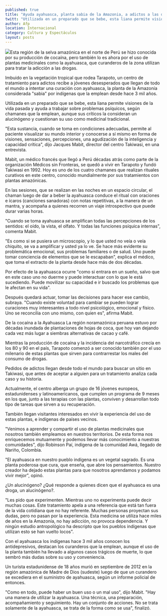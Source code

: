 ```yaml
---
published: true
title: "Ayuda ayahuasca, planta sabia de la Amazonia, a adictos a las drogas"
twitt: "Utilizada en un preparado que se bebe, esta liana permite visiones de la vida pasada y ayuda a trabajar sobre problemas psíquicos, según chamanes que la emplean, aunque sus críticos la consideran un alucinógeno y cuestionan su uso como medicinal tradicional"
author: Afp
location: Internacional
category: Cultura y Espectáculos
layout: posts
---
```


![](http://i.imgur.com/0CDJk35m.jpg)Esta región de la selva amazónica en el norte de Perú se hizo conocida por su producción de cocaína, pero también lo es ahora por el uso de plantas medicinales como la ayahuasca, que curanderos de la zona utilizan para tratar la adicción a las drogas.

Imbuido en la vegetación tropical que rodea Tarapoto, un centro de tratamiento para adictos recibe a jóvenes desesperados que llegan de todo el mundo a intentar una curación con ayahuasca, la planta de la Amazonía considerada "sabia" por indígenas que la emplean desde hace 3 mil años.

Utilizada en un preparado que se bebe, esta liana permite visiones de la vida pasada y ayuda a trabajar sobre problemas psíquicos, según chamanes que la emplean, aunque sus críticos la consideran un alucinógeno y cuestionan su uso como medicinal tradicional.

"Esta sustancia, cuando se toma en condiciones adecuadas, permite al paciente visualizar su mundo interior y conocerse a sí mismo en forma de visiones, sensaciones, percepciones, una agudización de la inteligencia y capacidad crítica", dijo Jacques Mabit, director del centro Takiwasi, en una entrevista.

Mabit, un médico francés que llegó a Perú décadas atrás como parte de la organización Médicos sin Fronteras, se quedó a vivir en Tarapoto y fundó Takiwasi en 1992. Hoy es uno de los cuatro chamanes que realizan rituales curativos en este centro, conocido mundialmente por sus tratamientos con plantas amazónicas.

En las sesiones, que se realizan en las noches en un espacio circular, el chaman luego de dar a beber la ayahuasca conduce el ritual con oraciones e ícaros (canciones sanadoras) con notas repetitivas, a la manera de un mantra, y acompaña a quienes recorren un viaje introspectivo que puede durar varias horas.

"Cuando se toma ayahuasca se amplifican todas las percepciones de los sentidos: el oído, la vista, el olfato. Y todas las funciones psíquica internas", comenta Mabit.

"Es como si se pusiera un microscopio, y lo que usted no veía o veía chiquito, se va a amplificar y usted ya lo ve. Se hace más evidente su problemática emocional, sus problemas familiares o de salud. Uno puede tomar conciencia de elementos que se le escapaban", explica el médico, que toma el extracto de la planta desde hace más de dos décadas.

Por efecto de la ayahuasca ocurre "como si entrara en un sueño, salvo que en este caso uno no duerme y puede interactuar con lo que le está sucediendo. Puede movilizar su capacidad e ir buscado los problemas que le afectan en su vida".

Después quedará actuar, tomar las decisiones para hacer ese cambio, subraya. "Cuando existe voluntad para cambiar se pueden lograr curaciones muy interesantes a todo nivel psicológico, emocional y físico. Uno se reconcilia con uno mismo, con quien es", afirma Mabit.

De la cocaína a la Ayahuasca La región noramazónica peruana estuvo por décadas inundada de plantaciones de hojas de coca, que hoy van dejando cada vez más lugar a siembras alternativas de cacao y café.

Mientras la producción de cocaína y la incidencia del narcotráfico crecía en los 80 y 90 en el país, Tarapoto comenzó a ser conocido también por el uso milenario de estas plantas que sirven para contrarrestar los males del consumo de drogas.

Pedidos de adictos llegan desde todo el mundo para buscar un sitio en Takiwasi, que antes de aceptar a alguien para un tratamiento analiza cada caso y su historia.

Actualmente, el centro alberga un grupo de 16 jóvenes europeos, estadunidenses y latinoamericanos, que cumplen un programa de 9 meses en los que, junto a las terapias con las plantas, conviven y desarrollan todo tipo de tareas que sirven a su recuperación.

También llegan visitantes interesados en vivir la experiencia del uso de estas plantas, e indígenas de países vecinos.

"Venimos a aprender y compartir el uso de plantas medicinales que nosotros también empleamos en nuestros territorios. De esta forma nos enriquecemos mutuamente y podemos llevar más conocimiento a nuestras comunidades", dijo Robinson Paí, indígena de la comunidad Awá, llegado de Nariño, Colombia.

"El ayahuasca en nuestro pueblo indígena es un vegetal sagrado. Es una planta poderosa que cura, que enseña, que abre los pensamientos. Nuestro creador ha dejado estas plantas para que nosotros aprendamos y podamos vivir mejor", opinó.

¿Un alucinógeno? ¿Qué responde a quienes dicen que el ayahuasca es una droga, un alucinógeno?.

"Les pido que experimenten. Mientras uno no experimenta puede decir muchas cosas. Este tratamiento apela a una referencia que está tan fuera de la vida cotidiana que no hay referente. Muchas personas proyectan sus dudas, pero no pasan por la experiencia. Esta medicina se utiliza hace miles de años en la Amazonía, no hay adicción, no provoca dependencia. Y ningún estudio antropológico ha descripto que los pueblos indígenas que utilizan esto se han vuelto locos".

Con el ayahuasca los indígenas hace 3 mil años conocen los antidepresivos, destacan los curanderos que la emplean, aunque el uso de la planta también ha llevado a algunos casos trágicos de muerte, lo que sembró más dudas sobre su uso y conveniencia.

Un turista estadunidense de 18 años murió en septiembre de 2012 en la región amazónica de Madre de Dios (sudeste) luego de que un curandero se excediera en el suministro de ayahuasca, según un informe policial de entonces.

"Como en todo, puede haber un buen uso o un mal uso", dijo Mabit. "Hay una manera de utilizar la ayahuasca. Una técnica, una preparación, acompañamiento y seguimiento. Hay un conjunto de acciones. No se trata solamente de la ayahuasca, se trata de la forma como se usa", finalizó.
